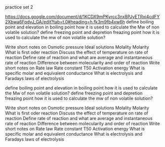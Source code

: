 practice set 2

https://docs.google.com/document/d/1KCDX9mPKyrcc3nx8PJyETRxi4cdFY2Xbwa6FqdvJ_GA/edit?tab=t.0#heading=h.fk3m9fb4xw6h
 define boiling point and elevation in boiling point how it is used to calculate the Mw of non volatile solution?
define freezing   point  and depretion freazing point how it is used to calculate the mw of non volatile solution?

Write short notes on 
Osmotic pressure 
Ideal solutions 
Molality 
Molarity 
What is first oder reaction 
Discuss the effect of temperature on rate of reaction 
Define rate of reaction and what are average and instantaneous rate of reaction 
Difference between molecularity and order of reaction 
Write short notes on 
Rate law 
Rate constant
T50 
Activation energy 
What is specific molar and equivalent conductance 
What is electrolysis and Faradays laws of electrolysis 


define boiling point and elevation in boiling point how it is used to calculate the Mw of non volatile solution?
define freezing   point  and depretion freazing point how it is used to calculate the mw of non volatile solution?

Write short notes on 
Osmotic pressure 
Ideal solutions 
Molality 
Molarity 
What is first oder reaction 
Discuss the effect of temperature on rate of reaction 
Define rate of reaction and what are average and instantaneous rate of reaction 
Difference between molecularity and order of reaction 
Write short notes on 
Rate law 
Rate constant
T50 
Activation energy 
What is specific molar and equivalent conductance 
What is electrolysis and Faradays laws of electrolysis 




